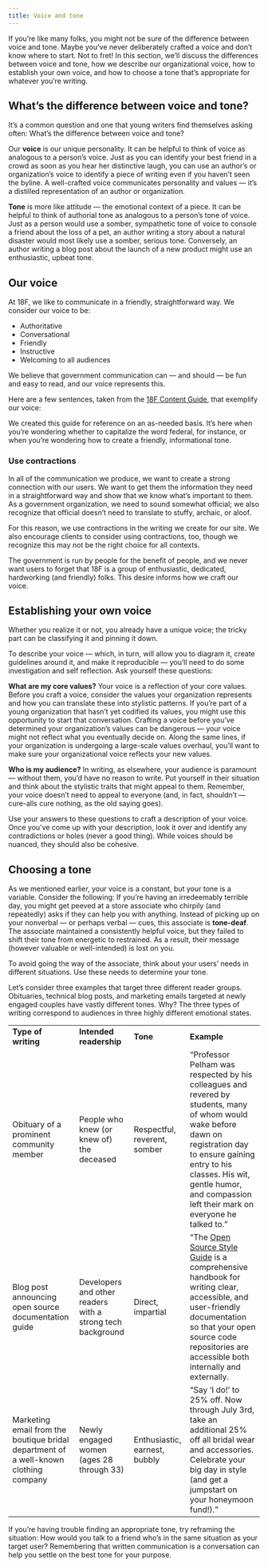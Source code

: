 ```yaml
---
title: Voice and tone
---
```


If you’re like many folks, you might not be sure of the difference between voice and tone. Maybe you’ve never deliberately crafted a voice and don’t know where to start. Not to fret! In this section, we’ll discuss the differences between voice and tone, how we describe our organizational voice, how to establish your own voice, and how to choose a tone that’s appropriate for whatever you’re writing.

## What’s the difference between voice and tone?

It’s a common question and one that young writers find themselves asking often: What’s the difference between voice and tone?

Our **voice** is our unique personality. It can be helpful to think of voice as analogous to a person’s voice. Just as you can identify your best friend in a crowd as soon as you hear her distinctive laugh, you can use an author’s or organization’s voice to identify a piece of writing even if you haven’t seen the byline. A well-crafted voice communicates personality and values — it’s a distilled representation of an author or organization.

**Tone** is more like attitude — the emotional context of a piece. It can be helpful to think of authorial tone as analogous to a person’s tone of voice. Just as a person would use a somber, sympathetic tone of voice to console a friend about the loss of a pet, an author writing a story about a natural disaster would most likely use a somber, serious tone. Conversely, an author writing a blog post about the launch of a new product might use an enthusiastic, upbeat tone.

## Our voice

At 18F, we like to communicate in a friendly, straightforward way. We consider our voice to be:

* Authoritative
* Conversational
* Friendly
* Instructive
* Welcoming to all audiences

We believe that government communication can — and should — be fun and easy to read, and our voice represents this.

Here are a few sentences, taken from the [18F Content Guide](https://pages.18f.gov/content-guide/), that exemplify our voice:

We created this guide for reference on an as-needed basis. It’s here when you’re wondering whether to capitalize the word federal, for instance, or when you’re wondering how to create a friendly, informational tone.

### Use contractions  

In all of the communication we produce, we want to create a strong connection with our users. We want to get them the information they need in a straightforward way and show that we know what’s important to them. As a government organization, we need to sound somewhat official; we also recognize that official doesn’t need to translate to stuffy, archaic, or aloof.

For this reason, we use contractions in the writing we create for our site. We also encourage clients to consider using contractions, too, though we recognize this may not be the right choice for all contexts.  

The government is run by people for the benefit of people, and we never want users to forget that 18F is a group of enthusiastic, dedicated, hardworking (and friendly) folks. This desire informs how we craft our voice.

## Establishing your own voice

Whether you realize it or not, you already have a unique voice; the tricky part can be classifying it and pinning it down.

To describe your voice — which, in turn, will allow you to diagram it, create guidelines around it, and make it reproducible — you’ll need to do some investigation and self reflection. Ask yourself these questions:

**What are my core values?** Your voice is a reflection of your core values. Before you craft a voice, consider the values your organization represents and how you can translate these into stylistic patterns. If you’re part of a young organization that hasn’t yet codified its values, you might use this opportunity to start that conversation. Crafting a voice before you’ve determined your organization’s values can be dangerous — your voice might not reflect what you eventually decide on. Along the same lines, if your organization is undergoing a large-scale values overhaul, you’ll want to make sure your organizational voice reflects your new values.

**Who is my audience?** In writing, as elsewhere, your audience is paramount — without them, you’d have no reason to write. Put yourself in their situation and think about the stylistic traits that might appeal to them. Remember, your voice doesn’t need to appeal to everyone (and, in fact, shouldn’t — cure-alls cure nothing, as the old saying goes).

Use your answers to these questions to craft a description of your voice. Once you’ve come up with your description, look it over and identify any contradictions or holes (never a good thing). While voices should be nuanced, they should also be cohesive.

## Choosing a tone

As we mentioned earlier, your voice is a constant, but your tone is a variable. Consider the following: If you’re having an irredeemably terrible day, you might get peeved at a store associate who chirpily (and repeatedly) asks if they can help you with anything. Instead of picking up on your nonverbal — or perhaps verbal — cues, this associate is **tone-deaf**. The associate maintained a consistently helpful voice, but they failed to shift their tone from energetic to restrained. As a result, their message (however valuable or well-intended) is lost on you.

To avoid going the way of the associate, think about your users’ needs in different situations. Use these needs to determine your tone.

Let’s consider three examples that target three different reader groups. Obituaries, technical blog posts, and marketing emails targeted at newly engaged couples have vastly different tones. Why? The three types of writing correspond to audiences in three highly different emotional states.

<table>
    <tr>
        <td><strong>Type of writing</strong></td>
        <td><strong>Intended readership</strong></td>
        <td><strong>Tone</strong></td>
        <td><strong>Example</strong></td>
    </tr>
    <tr>
        <td>Obituary of a prominent community member</td>
        <td>People who knew (or knew of) the deceased</td>
        <td>Respectful, reverent, somber</td>
        <td>“Professor Pelham was respected by his colleagues and revered by students, many of whom would wake before dawn on registration day to ensure gaining entry to his classes. His wit, gentle humor, and compassion left their mark on everyone he talked to.”</td>
    </tr>
    <tr>
        <td>Blog post announcing open source documentation guide</td>
        <td>Developers and other readers with a strong tech background</td>
        <td>Direct, impartial</td>
        <td>“The <a href="https://18f.gsa.gov/2015/07/29/style-guide-for-open-source-documentation/">Open Source Style Guide</a> is a comprehensive handbook for writing clear, accessible, and user-friendly documentation so that your open source code repositories are accessible both internally and externally.</td>
    </tr>
    <tr>
        <td>Marketing email from the boutique bridal department of a well-known clothing company </td>
        <td>Newly engaged women (ages 28 through 33)</td>
        <td>Enthusiastic, earnest, bubbly</td>
        <td>“Say ‘I do!’ to 25% off. Now through July 3rd, take an additional 25% off all bridal wear and accessories. Celebrate your big day in style (and get a jumpstart on your honeymoon fund!).”</td>
    </tr>
   </table>

If you’re having trouble finding an appropriate tone, try reframing the situation: How would you talk to a friend who’s in the same situation as your target user? Remembering that written communication is a conversation can help you settle on the best tone for your purpose.
